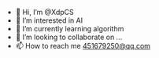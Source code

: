 - 👋 Hi, I’m @XdpCS
- 👀 I’m interested in AI
- 🌱 I’m currently learning algorithm
- 💞️ I’m looking to collaborate on ...
- 📫 How to reach me 451679250@qq.com

<!---
XdpCS/XdpCS is a ✨ special ✨ repository because its `README.md` (this file) appears on your GitHub profile.
You can click the Preview link to take a look at your changes.
--->
